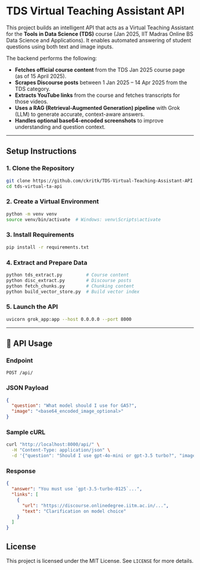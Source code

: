 # TDS Virtual Teaching Assistant API

This project builds an intelligent API that acts as a Virtual Teaching Assistant for the **Tools in Data Science (TDS)** course (Jan 2025, IIT Madras Online BS Data Science and Applications). It enables automated answering of student questions using both text and image inputs.

The backend performs the following:

* **Fetches official course content** from the TDS Jan 2025 course page (as of 15 April 2025).
* **Scrapes Discourse posts** between 1 Jan 2025 – 14 Apr 2025 from the TDS category.
* **Extracts YouTube links** from the course and fetches transcripts for those videos.
* **Uses a RAG (Retrieval-Augmented Generation) pipeline** with Grok (LLM) to generate accurate, context-aware answers.
* **Handles optional base64-encoded screenshots** to improve understanding and question context.

---

## Setup Instructions

### 1. Clone the Repository

```bash
git clone https://github.com/ckritk/TDS-Virtual-Teaching-Assistant-API.git
cd tds-virtual-ta-api
```

### 2. Create a Virtual Environment

```bash
python -m venv venv
source venv/bin/activate  # Windows: venv\Scripts\activate
```

### 3. Install Requirements

```bash
pip install -r requirements.txt
```

### 4. Extract and Prepare Data

```bash
python tds_extract.py         # Course content
python disc_extract.py        # Discourse posts
python fetch_chunks.py        # Chunking content
python build_vector_store.py  # Build vector index
```

### 5. Launch the API

```bash
uvicorn grok_app:app --host 0.0.0.0 --port 8000
```

---

## 📡 API Usage

### Endpoint

```
POST /api/
```

### JSON Payload

```json
{
  "question": "What model should I use for GA5?",
  "image": "<base64_encoded_image_optional>"
}
```

### Sample cURL

```bash
curl "http://localhost:8000/api/" \
  -H "Content-Type: application/json" \
  -d '{"question": "Should I use gpt-4o-mini or gpt-3.5 turbo?", "image": "<base64_string>"}'
```

### Response

```json
{
  "answer": "You must use `gpt-3.5-turbo-0125`...",
  "links": [
    {
      "url": "https://discourse.onlinedegree.iitm.ac.in/...",
      "text": "Clarification on model choice"
    }
  ]
}
```

## License
This project is licensed under the MIT License. See ```LICENSE``` for more details.
